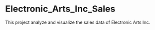 # Electronic_Arts_Inc_Sales
This project analyze and visualize the sales data of Electronic Arts Inc.
